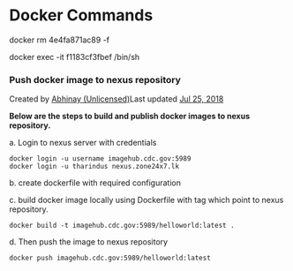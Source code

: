 # Docker Commands

docker rm 4e4fa871ac89 -f

docker exec -it f1183cf3fbef /bin/sh

### Push docker image to nexus repository

Created by [Abhinay \(Unlicensed\)](https://publichealthsurveillance.atlassian.net/wiki/people/5a790ec1eec45c782260e26f?ref=confluence&src=profilecard)Last updated [Jul 25, 2018](https://publichealthsurveillance.atlassian.net/wiki/pages/diffpagesbyversion.action?pageId=353697805&selectedPageVersions=5&selectedPageVersions=6)

**Below are the steps to build and publish docker images to nexus repository.**

a. Login to nexus server with credentials

```text
docker login -u username imagehub.cdc.gov:5989
docker login -u tharindus nexus.zone24x7.lk
```

b. create dockerfile with required configuration

c. build docker image locally using Dockerfile with tag which point to nexus repository.

```text
docker build -t imagehub.cdc.gov:5989/helloworld:latest .
```

d. Then push the image to nexus repository

```text
docker push imagehub.cdc.gov:5989/helloworld:latest
```

